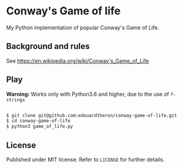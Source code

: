 # Conway's Game of life
My Python implementation of popular Conway's Game of Life.

## Background and rules

See https://en.wikipedia.org/wiki/Conway's_Game_of_Life

## Play

**Warning:** Works only with Python3.6 and higher, due to the use of `f-strings`

```bash

$ git clone git@github.com:edouardtheron/conway-game-of-life.git
$ cd conway-game-of-life
$ python3 game_of_life.py

```

## License

Published under MIT license. Refer to `LICENSE` for further details.
